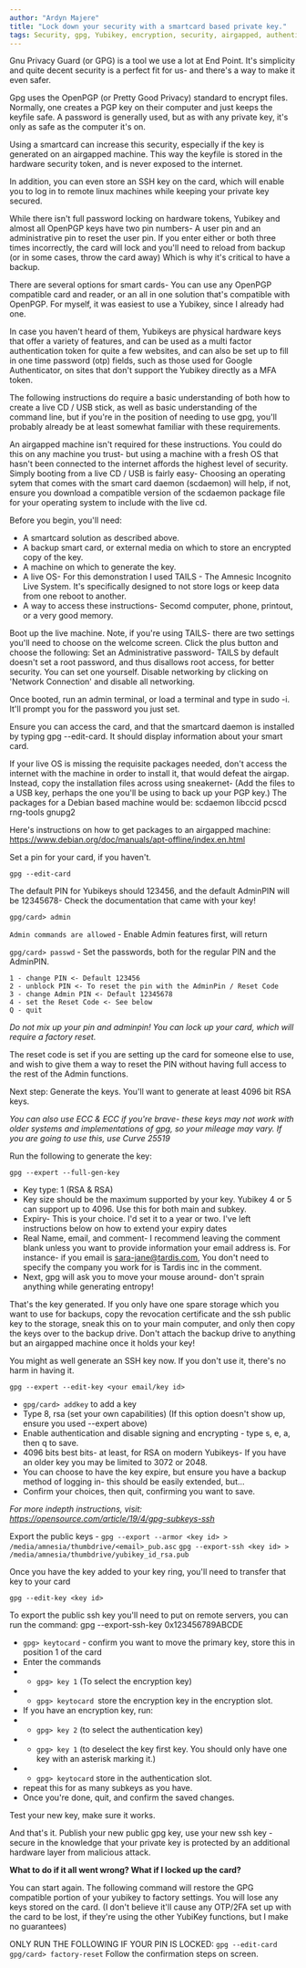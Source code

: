 ```yaml
---
author: "Ardyn Majere"
title: "Lock down your security with a smartcard based private key."
tags: Security, gpg, Yubikey, encryption, security, airgapped, authentication, ssh
---
```


Gnu Privacy Guard (or GPG) is a tool we use a lot at End Point. It's simplicity and quite decent security is a perfect fit for us- and there's a way to make it even safer.

Gpg uses the OpenPGP (or Pretty Good Privacy) standard to encrypt files. Normally, one creates a PGP key on their computer and just keeps the keyfile safe. A password is generally used, but as with any private key, it's only as safe as the computer it's on.

Using a smartcard can increase this security, especially if the key is generated on an airgapped machine. This way the keyfile is stored in the hardware security token, and is never exposed to the internet.

In addition, you can even store an SSH key on the card, which will enable you to log in to remote linux machines while keeping your private key secured.

While there isn't full password locking on hardware tokens, Yubikey and almost all OpenPGP keys have two pin numbers- A user pin and an administrative pin to reset the user pin. If you enter either or both three times incorrectly, the card will lock and you'll need to reload from backup (or in some cases, throw the card away) Which is why it's critical to have a backup.

There are several options for smart cards- You can use any OpenPGP compatible card and reader, or an all in one solution that's compatible with OpenPGP. For myself, it was easiest to use a Yubikey, since I already had one.

In case you haven't heard of them, Yubikeys are physical hardware keys that offer a variety of features, and can be used as a multi factor authentication token for quite a few websites, and can also be set up to fill in one time password (otp) fields, such as those used for Google Authenticator, on sites that don't support the Yubikey directly as a MFA token.

The following instructions do require a basic understanding of both how to create a live CD / USB stick, as well as basic understanding of the command line, but if you're in the position of needing to use gpg, you'll probably already be at least somewhat familiar with these requirements.

An airgapped machine isn't required for these instructions. You could do this on any machine you trust- but using a machine with a fresh OS that hasn't been connected to the internet affords the highest level of security. Simply booting from a live CD / USB is fairly easy- Choosing an operating sytem that comes with the smart card daemon (scdaemon) will help, if not, ensure you download a compatible version of the scdaemon package file for your operating system to include with the live cd.

Before you begin, you'll need:

* A smartcard solution as described above.
* A backup smart card, or external media on which to store an encrypted copy of the key.
* A machine on which to generate the key. 
* A live OS- For this demonstration I used TAILS - The Amnesic Incognito Live System. It's specifically designed to not store logs or keep data from one reboot to another.
* A way to access these instructions- Secomd computer, phone, printout, or a very good memory.

Boot up the live machine. Note, if you're using TAILS- there are two settings you'll need to choose on the welcome screen. Click the plus button and choose the following:
Set an Administrative password- TAILS by default doesn't set a root password, and thus disallows root access, for better security. You can set one yourself.
Disable networking by clicking on 'Network Connection' and disable all networking.

Once booted, run an admin terminal, or load a terminal and type in sudo -i. It'll prompt you for the password you just set.

Ensure you can access the card, and that the smartcard daemon is installed by typing gpg --edit-card. It should display information about your smart card. 

If your live OS is missing the requisite packages needed, don't access the internet with the machine in order to install it, that would defeat the airgap. Instead, copy the installation files across using sneakernet- (Add the files to a USB key, perhaps the one you'll be using to back up your PGP key.) The packages for a Debian based machine would be: scdaemon libccid pcscd rng-tools gnupg2 

Here's instructions on how to get packages to an airgapped machine: https://www.debian.org/doc/manuals/apt-offline/index.en.html

Set a pin for your card, if you haven't. 

`gpg --edit-card`

The default PIN for Yubikeys should 123456, and the default AdminPIN will be 12345678- Check the documentation that came with your key!

`gpg/card> admin`

`Admin commands are allowed` - Enable Admin features first, will return 

`gpg/card> passwd` - Set the passwords, both for the regular PIN and the AdminPIN. 

```
1 - change PIN <- Default 123456
2 - unblock PIN <- To reset the pin with the AdminPin / Reset Code
3 - change Admin PIN <- Default 12345678
4 - set the Reset Code <- See below
Q - quit
```

*Do not mix up your pin and adminpin! You can lock up your card, which will require a factory reset.* 

The reset code is set if you are setting up the card for someone else to use, and wish to give them a way to reset the PIN without having full access to the rest of the Admin functions. 

Next step: Generate the keys. You'll want to generate at least 4096 bit RSA keys. 

*You can also use ECC & ECC if you're brave- these keys may not work with older systems and implementations of gpg, so your mileage may vary. If you are going to use this, use Curve 25519*


Run the following to generate the key:

`gpg --expert --full-gen-key`

* Key type: 1 (RSA & RSA) 
* Key size should be the maximum supported by your key. Yubikey 4 or 5 can support up to 4096. Use this for both main and subkey.
* Expiry- This is your choice. I'd set it to a year or two. I've left instructions below on how to extend your expiry dates
* Real Name, email, and comment- I recommend leaving the comment blank unless you want to provide information your email address is.  For instance- if you email is sara-jane@tardis.com, You don't need to specify the company you work for is Tardis inc in the comment.
* Next, gpg will ask you to move your mouse around- don't sprain anything while generating entropy!

That's the key generated. If you only have one spare storage which you want to use for backups, copy the revocation certificate and the ssh public key to the storage, sneak this on to your main computer, and only then copy the keys over to the backup drive. Don't attach the backup drive to anything but an airgapped machine once it holds your key!

You might as well generate an SSH key now. If you don't use it, there's no harm in having it.

`gpg --expert --edit-key <your email/key id>`

* `gpg/card> addkey` to add a key
* Type 8, rsa (set your own capabilities) (If this option doesn't show up, ensure you used --expert above)
* Enable authentication and disable signing and encrypting - type s, e, a, then q to save.
* 4096 bits best bits- at least, for RSA on modern Yubikeys- If you have an older key you may be limited to 3072 or 2048. 
* You can choose to have the key expire, but ensure you have a backup method of logging in- this should be easily extended, but…
* Confirm your choices, then quit, confirming you want to save.

*For more indepth instructions, visit: https://opensource.com/article/19/4/gpg-subkeys-ssh*

Export the public keys - 
`gpg --export --armor <key id> > /media/amnesia/thumbdrive/<email>_pub.asc`
`gpg --export-ssh <key id> > /media/amnesia/thumbdrive/yubikey_id_rsa.pub`

Once you have the key added to your key ring, you'll need to transfer that key to your card

`gpg --edit-key <key id>`


To export the public ssh key you'll need to put on remote servers, you can run the command:  gpg --export-ssh-key 0x123456789ABCDE
* `gpg> keytocard` - confirm you want to move the primary key, store this in position 1 of the card
* Enter the commands 
* * `gpg> key 1` (To select the encryption key)
* * `gpg> keytocard `store the encryption key in the encryption slot.
* If you have an encryption key, run:
* * `gpg> key 2` (to select the authentication key)
* * `gpg> key 1` (to deselect the key first key. You should only have one key with an asterisk marking it.)
* * `gpg> keytocard` store in the authentication slot.
* repeat this for as many subkeys as you have. 
* Once you're done, quit, and confirm the saved changes.




Test your new key, make sure it works.

And that's it. Publish your new public gpg key, use your new ssh key - secure in the knowledge that your private key is protected by an additional hardware layer from malicious attack.

**What to do if it all went wrong? What if I locked up the card?**

You can start again. The following command will restore the GPG compatible portion of your yubikey to factory settings. You will lose any keys stored on the card. (I don't believe it'll cause any OTP/2FA set up with the card to be lost, if they're using the other YubiKey functions, but I make no guarantees)

ONLY RUN THE FOLLOWING IF YOUR PIN IS LOCKED: 
`gpg --edit-card`  
`gpg/card> factory-reset`
Follow the confirmation steps on screen.
